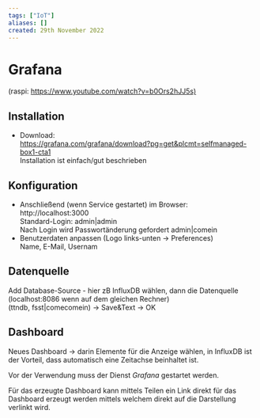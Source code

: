 ```yaml
---
tags: ["IoT"]
aliases: []
created: 29th November 2022
---
```


# Grafana

(raspi: <https://www.youtube.com/watch?v=b0Ors2hJJ5s)>

## Installation

- Download:  
  <https://grafana.com/grafana/download?pg=get&plcmt=selfmanaged-box1-cta1>  
  Installation ist einfach/gut beschrieben

## Konfiguration

- Anschließend (wenn Service gestartet) im Browser:  
  http://localhost:3000  
  Standard-Login: admin|admin  
  Nach Login wird Passwortänderung gefordert admin|comein
- Benutzerdaten anpassen (Logo links-unten -> Preferences)  
  Name, E-Mail, Usernam

## Datenquelle

Add Database-Source - hier zB InfluxDB wählen, dann die Datenquelle (localhost:8086 wenn auf dem gleichen Rechner)  
(ttndb, fsst|comecomein) -> Save&Text -> OK

## Dashboard

Neues Dashboard -> darin Elemente für die Anzeige wählen, in InfluxDB ist der Vorteil, dass automatisch eine Zeitachse beinhaltet ist.





Vor der Verwendung muss der Dienst *Grafana* gestartet werden.



Für das erzeugte Dashboard kann mittels Teilen ein Link direkt für das Dashboard erzeugt werden mittels welchem direkt auf die Darstellung verlinkt wird.